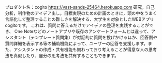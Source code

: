 プロダクト名：cogito
https://vast-sands-25464.herokuapp.com
研究，自己分析，制作物のアイデア出し，目標実現のための計画のときに，頭の中をうまく言語化して整理することの難しさを解決する、大学生を対象としたWEBアプリcogitoです。 これは、質問に答えるだけでアイデアの整理を実践することができ、 One Noteなどのノートアプリや既存のアンケートフォームとは違って、アシスタント（テンプレート質問集）が対話的に質問を投げかけるほか、回答例や質問詳細を表示する等の補助機能によって、ユーザーの回答を支援します。また、アシスタントの作成・共有機能も備わっており考えることが得意な人の思考法を真似したり、自分の思考法を共有することもできます。
